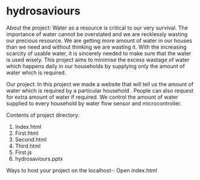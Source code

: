 # hydrosaviours
About the project:
Water as a resource is critical to our very survival. The importance of water cannot be overstated and we are recklessly wasting our precious resource. We are getting more 
amount of water in our houses than we need and without thinking we are  wasting  it. With the increasing scarcity of usable water, it is sincerely needed to make sure that the 
water is used wisely. This project aims to minimise the excess wastage of water which happens daily in our households by supplying only the amount of water which is
 required.


Our project:
In this project we made a website that will tell us the amount of water which is required by a particular household . People can also request for extra amount of water if 
required. We  control the amount of water supplied to every household by water flow sensor and microcontroller.


Contents of project directory:
1. Index.html
2. First.html
3. Second.html
4. Third.html
5. First.js
6. hydrosaviours.pptx

Ways to host your project on the localhost-:
Open index.html
